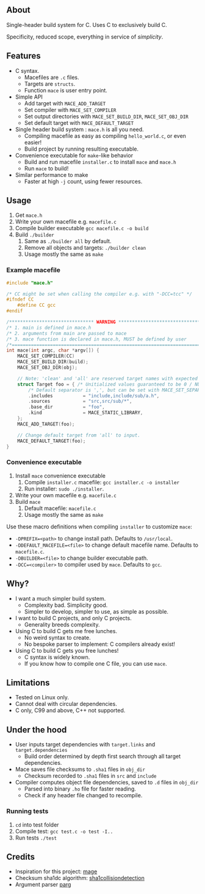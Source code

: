 
## About

Single-header build system for C.
Uses C to exclusively build C.

Specificity, reduced scope, everything in service of *simplicity*. 

## Features
- C syntax.
    - Macefiles are `.c` files.
    - Targets are `structs`. 
    - Function `mace` is user entry point.
- Simple API
    - Add target with `MACE_ADD_TARGET`
    - Set compiler with `MACE_SET_COMPILER`
    - Set output directories with `MACE_SET_BUILD_DIR`, `MACE_SET_OBJ_DIR`
    - Set default target with `MACE_DEFAULT_TARGET`
- Single header build system : `mace.h` is all you need.
    - Compiling macefile as easy as compiling `hello_world.c`, or even easier!
    - Build project by running resulting executable.
- Convenience executable for `make`-like behavior
    - Build and run macefile `installer.c` to install `mace` and `mace.h`
    - Run `mace` to build!
- Similar performance to make
    - Faster at high `-j` count, using fewer resources.

## Usage
1. Get `mace.h`
2. Write your own macefile e.g. `macefile.c`
3. Compile builder executable `gcc macefile.c -o build`
4. Build `./builder` 
    1. Same as `./builder all` by default.
    2. Remove all objects and targets: `./builder clean`
    3. Usage mostly the same as `make`

### Example macefile
```c
#include "mace.h"

/* CC might be set when calling the compiler e.g. with "-DCC=tcc" */
#ifndef CC
    #define CC gcc
#endif

/******************************* WARNING ********************************/
/* 1. main is defined in mace.h                                         */
/* 2. arguments from main are passed to mace                            */
/* 3. mace function is declared in mace.h, MUST be defined by user      */
/*======================================================================*/
int mace(int argc, char *argv[]) {
    MACE_SET_COMPILER(CC)
    MACE_SET_BUILD_DIR(build);
    MACE_SET_OBJ_DIR(obj);

    // Note: 'clean' and 'all' are reserved target names with expected behavior.
    struct Target foo = { /* Unitialized values guaranteed to be 0 / NULL */
        /* Default separator is ',', but can be set with MACE_SET_SEPARATOR */
        .includes           = "include,include/sub/a.h",
        .sources            = "src,src/sub/*",
        .base_dir           = "foo",
        .kind               = MACE_STATIC_LIBRARY,
    };
    MACE_ADD_TARGET(foo);

    // Change default target from 'all' to input.
    MACE_DEFAULT_TARGET(foo);
}

```

### Convenience executable
1. Install `mace` convenience executable
    1. Compile `installer.c` macefile: `gcc installer.c -o installer`
    2. Run installer: `sudo ./installer`. 
2. Write your own macefile e.g. `macefile.c`
3. Build `mace`
    1. Default macefile: `macefile.c`
    2. Usage mostly the same as `make`

Use these macro definitions when compiling `installer` to customize `mace`:
- `-DPREFIX=<path>` to change install path. Defaults to `/usr/local`.
- `-DDEFAULT_MACEFILE=<file>` to change default macefile name. Defaults to `macefile.c`.
- `-DBUILDER=<file>` to change builder executable path.
- `-DCC=<compiler>` to compiler used by `mace`. Defaults to `gcc`.

## Why?
- I want a much simpler build system.
    - Complexity bad. Simplicity good.
    - Simpler to develop, simpler to use, as simple as possible.
- I want to build C projects, and only C projects.
    - Generality breeds complexity.
- Using C to build C gets me free lunches.
    - No weird syntax to create.
    - No bespoke parser to implement: C compilers already exist!
- Using C to build C gets you free lunches! 
    - C syntax is widely known.
    - If you know how to compile one C file, you can use `mace`.

## Limitations
- Tested on Linux only.
- Cannot deal with circular dependencies.
- C only, C99 and above, C++ not supported.

## Under the hood
- User inputs target dependencies with `target.links` and `target.dependencies`
    - Build order determined by depth first search through all target dependencies.
- Mace saves file checksums to `.sha1` files in `obj_dir`
    - Checksum recorded to `.sha1` files in `src` and `include`
- Compiler computes object file dependencies, saved to `.d` files in `obj_dir`
    - Parsed into binary `.ho` file for faster reading.
    - Check if any header file changed to recompile.

### Running tests
1. `cd` into test folder
2. Compile test: `gcc test.c -o test -I..`
3. Run tests `./test`

## Credits
- Inspiration for this project: [mage](https://github.com/magefile/mage)
- Checksum sha1dc algorithm: [sha1collisiondetection](https://github.com/cr-marcstevens/sha1collisiondetection)
- Argument parser [parg](https://github.com/jibsen/parg)
